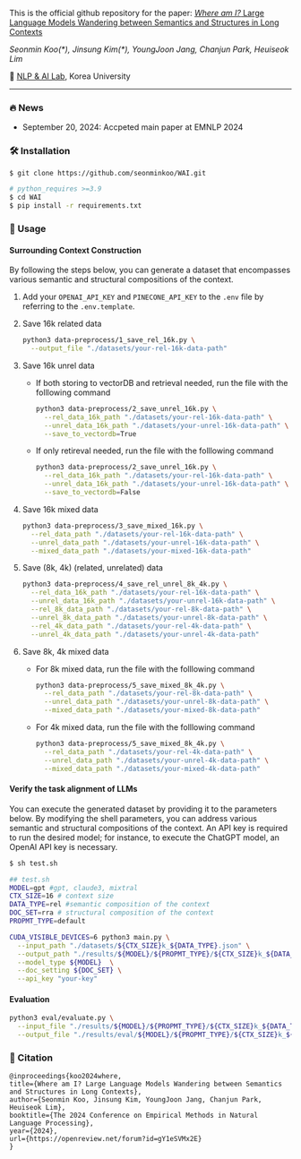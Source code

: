 This is the official github repository for the paper: [_Where am I?_ Large Language Models Wandering between Semantics and Structures in Long Contexts](https://openreview.net/forum?id=gY1eSVMx2E)

*Seonmin Koo(\*), Jinsung Kim(\*), YoungJoon Jang, Chanjun Park, Heuiseok Lim* 

🏫 [NLP & AI Lab](https://blpkorea.cafe24.com/wp/), Korea University

---
### 🔥 News
- September 20, 2024: Accpeted main paper at EMNLP 2024

### 🛠️ Installation
```bash
$ git clone https://github.com/seonminkoo/WAI.git
```

```bash
# python_requires >=3.9
$ cd WAI
$ pip install -r requirements.txt 
```

### 🚀 Usage

#### Surrounding Context Construction

By following the steps below, you can generate a dataset that encompasses various semantic and structural compositions of the context.

1. Add your `OPENAI_API_KEY` and `PINECONE_API_KEY` to the `.env` file by referring to the `.env.template`.

2. Save 16k related data

    ```bash
    python3 data-preprocess/1_save_rel_16k.py \
      --output_file "./datasets/your-rel-16k-data-path"
    ```

3. Save 16k unrel data

    - If both storing to vectorDB and retrieval needed, run the file with the folllowing command
      ```bash
      python3 data-preprocess/2_save_unrel_16k.py \
        --rel_data_16k_path "./datasets/your-rel-16k-data-path" \
        --unrel_data_16k_path "./datasets/your-unrel-16k-data-path" \
        --save_to_vectordb=True
      ```

    - If only retireval needed, run the file with the folllowing command
      ```bash
      python3 data-preprocess/2_save_unrel_16k.py \
        --rel_data_16k_path "./datasets/your-rel-16k-data-path" \
        --unrel_data_16k_path "./datasets/your-unrel-16k-data-path" \
        --save_to_vectordb=False
      ```

4. Save 16k mixed data

    ```bash
    python3 data-preprocess/3_save_mixed_16k.py \
      --rel_data_path "./datasets/your-rel-16k-data-path" \
      --unrel_data_path "./datasets/your-unrel-16k-data-path" \
      --mixed_data_path "./datasets/your-mixed-16k-data-path"
    ```

5. Save (8k, 4k) (related, unrelated) data

    ```bash
    python3 data-preprocess/4_save_rel_unrel_8k_4k.py \
      --rel_data_16k_path "./datasets/your-rel-16k-data-path" \
      --unrel_data_16k_path "./datasets/your-unrel-16k-data-path" \
      --rel_8k_data_path "./datasets/your-rel-8k-data-path" \
      --unrel_8k_data_path "./datasets/your-unrel-8k-data-path" \
      --rel_4k_data_path "./datasets/your-rel-4k-data-path" \
      --unrel_4k_data_path "./datasets/your-unrel-4k-data-path"
    ```

6. Save 8k, 4k mixed data

    - For 8k mixed data, run the file with the folllowing command

      ```bash
      python3 data-preprocess/5_save_mixed_8k_4k.py \
        --rel_data_path "./datasets/your-rel-8k-data-path" \
        --unrel_data_path "./datasets/your-unrel-8k-data-path" \
        --mixed_data_path "./datasets/your-mixed-8k-data-path"
      ```

    - For 4k mixed data, run the file with the folllowing command

      ```bash
      python3 data-preprocess/5_save_mixed_8k_4k.py \
        --rel_data_path "./datasets/your-rel-4k-data-path" \
        --unrel_data_path "./datasets/your-unrel-4k-data-path" \
        --mixed_data_path "./datasets/your-mixed-4k-data-path"
      ```

#### Verify the task alignment of LLMs

You can execute the generated dataset by providing it to the parameters below. By modifying the shell parameters, you can address various semantic and structural compositions of the context. An API key is required to run the desired model; for instance, to execute the ChatGPT model, an OpenAI API key is necessary.
```bash
$ sh test.sh
```

```bash
## test.sh
MODEL=gpt #gpt, claude3, mixtral
CTX_SIZE=16 # context size
DATA_TYPE=rel #semantic composition of the context
DOC_SET=rra # structural composition of the context
PROPMT_TYPE=default

CUDA_VISIBLE_DEVICES=6 python3 main.py \
  --input_path "./datasets/${CTX_SIZE}k_${DATA_TYPE}.json" \
  --output_path "./results/${MODEL}/${PROPMT_TYPE}/${CTX_SIZE}k_${DATA_TYPE}-${DOC_SET}_res.csv" \
  --model_type ${MODEL}  \
  --doc_setting ${DOC_SET} \
  --api_key "your-key"

```
#### Evaluation
```bash
python3 eval/evaluate.py \
  --input_file "./results/${MODEL}/${PROPMT_TYPE}/${CTX_SIZE}k_${DATA_TYPE}-${DOC_SET}_res.csv" \
  --output_file "./results/eval/${MODEL}/${PROPMT_TYPE}/${CTX_SIZE}k_${DATA_TYPE}-${DOC_SET}_evaluated.csv"
```


### 📖 Citation

```
@inproceedings{koo2024where,
title={Where am I? Large Language Models Wandering between Semantics and Structures in Long Contexts},
author={Seonmin Koo, Jinsung Kim, YoungJoon Jang, Chanjun Park, Heuiseok Lim},
booktitle={The 2024 Conference on Empirical Methods in Natural Language Processing},
year={2024},
url={https://openreview.net/forum?id=gY1eSVMx2E}
}
```
